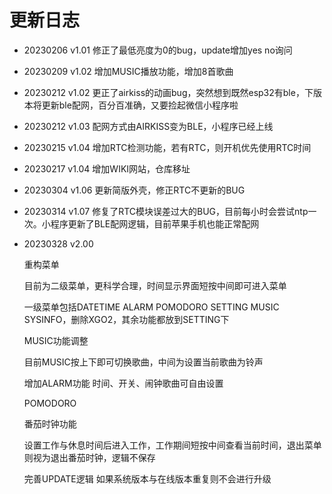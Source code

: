 # 更新日志

- 20230206 v1.01 修正了最低亮度为0的bug，update增加yes no询问

- 20230209 v1.02 增加MUSIC播放功能，增加8首歌曲

- 20230212 v1.02 更正了airkiss的动画bug，突然想到既然esp32有ble，下版本将更新ble配网，百分百准确，又要捡起微信小程序啦

- 20230212 v1.03 配网方式由AIRKISS变为BLE，小程序已经上线

- 20230215 v1.04 增加RTC检测功能，若有RTC，则开机优先使用RTC时间

- 20230217 v1.04 增加WIKI网站，仓库移址

- 20230304 v1.06 更新简版外壳，修正RTC不更新的BUG

- 20230314 v1.07 修复了RTC模块误差过大的BUG，目前每小时会尝试ntp一次。小程序更新了BLE配网逻辑，目前苹果手机也能正常配网

- 20230328 v2.00 

  重构菜单  

  目前为二级菜单，更科学合理，时间显示界面短按中间即可进入菜单

  一级菜单包括DATETIME ALARM POMODORO SETTING MUSIC SYSINFO，删除XGO2，其余功能都放到SETTING下

  MUSIC功能调整

  目前MUSIC按上下即可切换歌曲，中间为设置当前歌曲为铃声

  增加ALARM功能  时间、开关、闹钟歌曲可自由设置

  POMODORO

  番茄时钟功能

  设置工作与休息时间后进入工作，工作期间短按中间查看当前时间，退出菜单则视为退出番茄时钟，逻辑不保存

  完善UPDATE逻辑 如果系统版本与在线版本重复则不会进行升级
  
  
